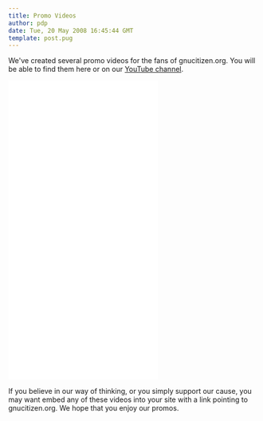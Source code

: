 ```yaml
---
title: Promo Videos
author: pdp
date: Tue, 20 May 2008 16:45:44 GMT
template: post.pug
---
```


We've created several promo videos for the fans of gnucitizen.org. You will be able to find them here or on our [YouTube channel](http://youtube.com/gnucitizen).

<iframe class="video" src="//www.youtube.com/embed/X-eBNWrueSA" frameborder="0" allowfullscreen></iframe>
<iframe class="video" src="//www.youtube.com/embed/9g9grGnHHxM" frameborder="0" allowfullscreen></iframe>
<iframe class="video" src="//www.youtube.com/embed/kEoiVbe6xUs" frameborder="0" allowfullscreen></iframe>
<iframe class="video" src="//www.youtube.com/embed/s-gEFCVgesw" frameborder="0" allowfullscreen></iframe>

If you believe in our way of thinking, or you simply support our cause, you may want embed any of these videos into your site with a link pointing to gnucitizen.org. We hope that you enjoy our promos.
